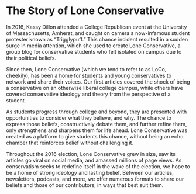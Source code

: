 # The Story of Lone Conservative

In 2016, Kassy Dillon attended a College Republican event at the University of Massachusetts, Amherst, and caught on camera a now-infamous student protester known as “Trigglypuff.” This chance incident resulted in a sudden surge in media attention, which she used to create Lone Conservative, a group blog for conservative students who felt isolated on campus due to their political beliefs.

Since then, Lone Conservative (which we tend to refer to as LoCo, cheekily), has been a home for students and young conservatives to network and share their voices. Our first articles covered the shock of being a conservative on an otherwise liberal college campus, while others have covered conservative ideology and theory from the perspective of a student.

As students progress through college and beyond, they are presented with opportunities to consider what they believe, and why. The chance to express those beliefs, constructively debate them, and further refine them, only strengthens and sharpens them for life ahead. Lone Conservative was created as a platform to give students this chance, without being an echo chamber that reinforces belief without challenging it.

Throughout the 2016 election, Lone Conservative grew in size, saw its articles go viral on social media, and amassed millions of page views. As conservatism seeks to redefine itself in the wake of the election, we hope to be a home of strong ideology and lasting belief. Between our articles, newsletters, podcasts, and more, we offer numerous formats to share our beliefs and those of our contributors, in ways that best suit them.